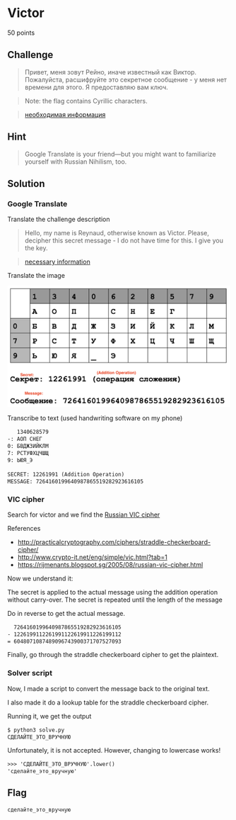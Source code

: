 # Victor
50 points

## Challenge 
> Привет, меня зовут Рейно, иначе известный как Виктор. Пожалуйста, расшифруйте это секретное сообщение - у меня нет времени для этого. Я предоставляю вам ключ.

> Note: the flag contains Cyrillic characters.

> [необходимая информация](key.490c9f36a766.png)


## Hint
> Google Translate is your friend—but you might want to familiarize yourself with Russian Nihilism, too.


## Solution

### Google Translate

Translate the challenge description

> Hello, my name is Reynaud, otherwise known as Victor. Please, decipher this secret message - I do not have time for this. I give you the key.

> [necessary information](key.490c9f36a766.png)

Translate the image

![key_translated.png](key_translated.png)

Transcribe to text (used handwriting software on my phone)

	   1340628579
	-: АОП СНЕГ  
	0: БВДЖЗИЙКЛМ
	7: РСТУФХЦЧШЩ
	9: ЬЮЯ_Э

	SECRET: 12261991 (Addition Operation)
	MESSAGE: 7264160199640987865519282923616105

### VIC cipher
Search for victor and we find the [Russian VIC cipher](https://en.wikipedia.org/wiki/VIC_cipher)

References
- http://practicalcryptography.com/ciphers/straddle-checkerboard-cipher/
- http://www.crypto-it.net/eng/simple/vic.html?tab=1
- https://rijmenants.blogspot.sg/2005/08/russian-vic-cipher.html

Now we understand it:

The secret is applied to the actual message using the addition operation without carry-over. The secret is repeated until the length of the message

Do in reverse to get the actual message.

	  7264160199640987865519282923616105
	- 1226199112261991122619911226199112
	= 6048071087489096743900371707527093

Finally, go through the straddle checkerboard cipher to get the plaintext.

### Solver script
Now, I made a script to convert the message back to the original text.

I also made it do a lookup table for the straddle checkerboard cipher.

Running it, we get the output

	$ python3 solve.py 
	СДЕЛАЙТЕ_ЭТО_ВРУЧНУЮ

Unfortunately, it is not accepted. However, changing to lowercase works!

	>>> 'СДЕЛАЙТЕ_ЭТО_ВРУЧНУЮ'.lower()
	'сделайте_это_вручную'

## Flag

	сделайте_это_вручную